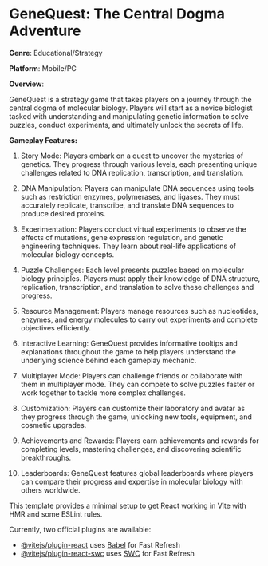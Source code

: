 # GeneQuest: The Central Dogma Adventure

**Genre**: Educational/Strategy

**Platform**: Mobile/PC

**Overview**: <br>

GeneQuest is a strategy game that takes players on a journey through the central dogma of molecular biology. Players will start as a novice biologist tasked with understanding and manipulating genetic information to solve puzzles, conduct experiments, and ultimately unlock the secrets of life.

**Gameplay Features:**

1. Story Mode: Players embark on a quest to uncover the mysteries of genetics. They progress through various levels, each presenting unique challenges related to DNA replication, transcription, and translation.

2. DNA Manipulation: Players can manipulate DNA sequences using tools such as restriction enzymes, polymerases, and ligases. They must accurately replicate, transcribe, and translate DNA sequences to produce desired proteins.

3. Experimentation: Players conduct virtual experiments to observe the effects of mutations, gene expression regulation, and genetic engineering techniques. They learn about real-life applications of molecular biology concepts.

4. Puzzle Challenges: Each level presents puzzles based on molecular biology principles. Players must apply their knowledge of DNA structure, replication, transcription, and translation to solve these challenges and progress.

5. Resource Management: Players manage resources such as nucleotides, enzymes, and energy molecules to carry out experiments and complete objectives efficiently.
 
6. Interactive Learning: GeneQuest provides informative tooltips and explanations throughout the game to help players understand the underlying science behind each gameplay mechanic.

7. Multiplayer Mode: Players can challenge friends or collaborate with them in multiplayer mode. They can compete to solve puzzles faster or work together to tackle more complex challenges.

8. Customization: Players can customize their laboratory and avatar as they progress through the game, unlocking new tools, equipment, and cosmetic upgrades.

9. Achievements and Rewards: Players earn achievements and rewards for completing levels, mastering challenges, and discovering scientific breakthroughs.

10. Leaderboards: GeneQuest features global leaderboards where players can compare their progress and expertise in molecular biology with others worldwide.



This template provides a minimal setup to get React working in Vite with HMR and some ESLint rules.

Currently, two official plugins are available:


- [@vitejs/plugin-react](https://github.com/vitejs/vite-plugin-react/blob/main/packages/plugin-react/README.md) uses [Babel](https://babeljs.io/) for Fast Refresh
- [@vitejs/plugin-react-swc](https://github.com/vitejs/vite-plugin-react-swc) uses [SWC](https://swc.rs/) for Fast Refresh
